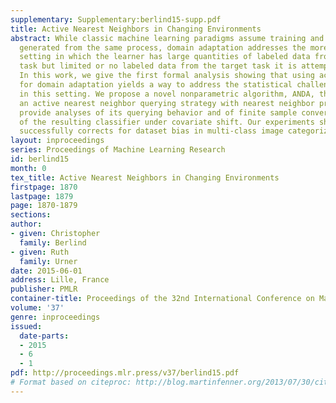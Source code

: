 ```yaml
---
supplementary: Supplementary:berlind15-supp.pdf
title: Active Nearest Neighbors in Changing Environments
abstract: While classic machine learning paradigms assume training and test data are
  generated from the same process, domain adaptation addresses the more realistic
  setting in which the learner has large quantities of labeled data from some source
  task but limited or no labeled data from the target task it is attempting to learn.
  In this work, we give the first formal analysis showing that using active learning
  for domain adaptation yields a way to address the statistical challenges inherent
  in this setting. We propose a novel nonparametric algorithm, ANDA, that combines
  an active nearest neighbor querying strategy with nearest neighbor prediction. We
  provide analyses of its querying behavior and of finite sample convergence rates
  of the resulting classifier under covariate shift. Our experiments show that ANDA
  successfully corrects for dataset bias in multi-class image categorization.
layout: inproceedings
series: Proceedings of Machine Learning Research
id: berlind15
month: 0
tex_title: Active Nearest Neighbors in Changing Environments
firstpage: 1870
lastpage: 1879
page: 1870-1879
sections: 
author:
- given: Christopher
  family: Berlind
- given: Ruth
  family: Urner
date: 2015-06-01
address: Lille, France
publisher: PMLR
container-title: Proceedings of the 32nd International Conference on Machine Learning
volume: '37'
genre: inproceedings
issued:
  date-parts:
  - 2015
  - 6
  - 1
pdf: http://proceedings.mlr.press/v37/berlind15.pdf
# Format based on citeproc: http://blog.martinfenner.org/2013/07/30/citeproc-yaml-for-bibliographies/
---
```

